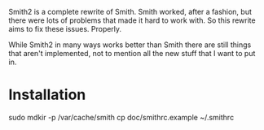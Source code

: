Smith2 is a complete rewrite of Smith. Smith worked, after a fashion,
but there were lots of problems that made it hard to work with. So this
rewrite aims to fix these issues. Properly.

While Smith2 in many ways works better than Smith there are still things
that aren't implemented, not to mention all the new stuff that I want
to put in.

Installation
============
sudo mdkir -p /var/cache/smith
cp doc/smithrc.example ~/.smithrc
